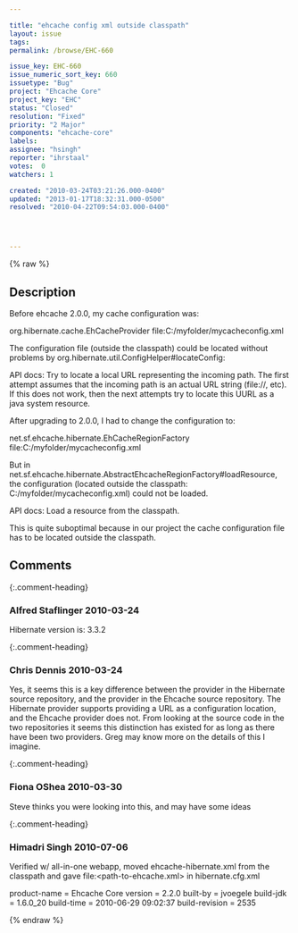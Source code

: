 ```yaml
---

title: "ehcache config xml outside classpath"
layout: issue
tags: 
permalink: /browse/EHC-660

issue_key: EHC-660
issue_numeric_sort_key: 660
issuetype: "Bug"
project: "Ehcache Core"
project_key: "EHC"
status: "Closed"
resolution: "Fixed"
priority: "2 Major"
components: "ehcache-core"
labels: 
assignee: "hsingh"
reporter: "ihrstaal"
votes:  0
watchers: 1

created: "2010-03-24T03:21:26.000-0400"
updated: "2013-01-17T18:32:31.000-0500"
resolved: "2010-04-22T09:54:03.000-0400"




---
```


{% raw %}

## Description

<div markdown="1" class="description">

Before ehcache 2.0.0, my cache configuration was:

<prop key="hibernate.cache.provider\_class">org.hibernate.cache.EhCacheProvider</prop>
<prop key="hibernate.cache.provider\_configuration\_file\_resource\_path">file:C:/myfolder/mycacheconfig.xml</prop>

The configuration file (outside the classpath) could be located without problems by org.hibernate.util.ConfigHelper#locateConfig:

API docs: Try to locate a local URL representing the incoming path.  The first attempt assumes that the incoming path is an actual URL string (file://, etc).  If this does not work, then the next attempts try to locate this UURL as a java system resource.

After upgrading to 2.0.0, I had to change the configuration to:

<prop key="hibernate.cache.region.factory\_class">net.sf.ehcache.hibernate.EhCacheRegionFactory</prop>
<prop key="net.sf.ehcache.configurationResourceName">file:C:/myfolder/mycacheconfig.xml</prop>

But in net.sf.ehcache.hibernate.AbstractEhcacheRegionFactory#loadResource, the configuration (located outside the classpath: C:/myfolder/mycacheconfig.xml) could not be loaded.

API docs: Load a resource from the classpath.

This is quite suboptimal because in our project the cache configuration file has to be located outside the classpath.

</div>

## Comments


{:.comment-heading}
### **Alfred Staflinger** <span class="date">2010-03-24</span>

<div markdown="1" class="comment">

Hibernate version is: 3.3.2

</div>


{:.comment-heading}
### **Chris Dennis** <span class="date">2010-03-24</span>

<div markdown="1" class="comment">

Yes, it seems this is a key difference between the provider in the Hibernate source repository, and the provider in the Ehcache source repository.  The Hibernate provider supports providing a URL as a configuration location, and the Ehcache provider does not.  From looking at the source code in the two repositories it seems this distinction has existed for as long as there have been two providers.  Greg may know more on the details of this I imagine.

</div>


{:.comment-heading}
### **Fiona OShea** <span class="date">2010-03-30</span>

<div markdown="1" class="comment">

Steve thinks you were looking into this, and may have some ideas

</div>


{:.comment-heading}
### **Himadri Singh** <span class="date">2010-07-06</span>

<div markdown="1" class="comment">

Verified w/ all-in-one webapp, moved ehcache-hibernate.xml from the classpath and gave file:<path-to-ehcache.xml> in hibernate.cfg.xml

product-name    = Ehcache Core
version         = 2.2.0
built-by        = jvoegele
build-jdk       = 1.6.0\_20
build-time      = 2010-06-29 09:02:37
build-revision  = 2535

</div>



{% endraw %}
